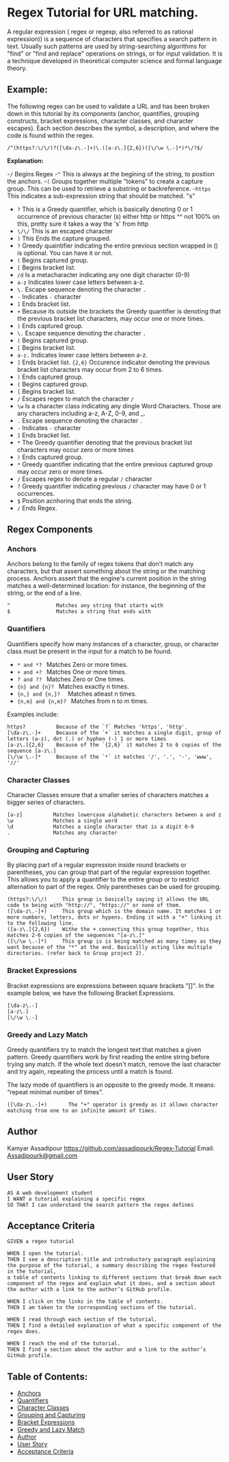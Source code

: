 # Regex Tutorial for URL matching.

A regular expression ( regex or regexp; also referred to as rational expression)) is a sequence of characters that specifies a search pattern in text. Usually such patterns are used by string-searching algorithms for "find" or "find and replace" operations on strings, or for input validation. It is a technique developed in theoretical computer science and formal language theory.

## Example:
The following regex can be used to validate a URL and has been broken down in this tutorial by its components (anchor, quantifies, grouping constructs, bracket expressions, character classes, and character escapes). Each section describes the symbol, a description, and where the code is found within the regex.

```regexp
/^(https?:\/\/)?([\da-z\.-]+)\.([a-z\.]{2,6})([\/\w \.-]*)*\/?$/ 
```

**Explanation:**

-`/` Begins Regex
-`^` This is always at the begining of the string, to position the anchors.
-`(` Groups together multiple "tokens" to create a capture group. This can be used to retrieve a substring or backreference.
-`https` This indicates a sub-expression string that should be matched. "s"
- `?` This is a Greedy quantifier, which is basically denoting 0 or 1 occurrence of previous character (s) either http or https
^^ not 100% on this, pretty sure it takes a way the 's' from http
- `\/\/` This is an escaped character 
- `)` This Ends the capture grouped.
- `?` Greedy quaintifier indicating the entire previous section wrapped in () is optional. You can have it or not.
- `(` Begins captured group.
- `[` Begins bracket list.
- `/d` Is a metacharacter indicating any one digit character (0-9)
- `a-z` Indicates lower case letters between a-z.
- `\.` Escape sequence denoting the character `.`
- `-` Indicates `-` character
- `]` Ends bracket list.
- `+` Because its outside the brackets the Greedy quantifier is denoting that the previous bracket list characters, may occur one or more times.
- `)` Ends captured group.
- `\.` Escape sequence denoting the character `.`
- `(` Begins captured group.
- `[` Begins bracket list.
- `a-z.` Indicates lower case letters between a-z.
- `]` Ends bracket list.
`{2,6}` Occurence indicator denoting the previous bracket list characters may occur from 2 to 6 times.
- `)` Ends captured group.
- `(` Begins captured group.
- `[` Begins bracket list.
- `/` Escapes regex to match the character `/`
- `\w` Is a character class indicating any dingle Word Characters. Those are any characters including a-z, A-Z, 0-9, and _.
- `.` Escape sequence denoting the character `.`
- `-` Indicates `-` character
- `]` Ends bracket list.
- `*` The Greedy quantifier denoting that the previous bracket list characters may occur zero or more times
- `)` Ends captured group.
- `*` Greedy quantifier indicating that the entire previous captured group may occur zero or more times.
- `/` Escapes regex to denote a regular `/` character
- `?` Greedy quantifier indicating previous `/` character may have 0 or 1 occurrences.
- `$` Position acnhoring that ends the string.
- `/` Ends Regex.


## Regex Components

### Anchors

Anchors belong to the family of regex tokens that don't match any characters, but that assert something about the string or the matching process. Anchors assert that the engine's current position in the string matches a well-determined location: for instance, the beginning of the string, or the end of a line.

```text
^               Matches any string that starts with
$               Matches a string that ends with 
```


### Quantifiers

Quantifiers specify how many instances of a character, group, or character class must be present in the input for a match to be found. 

- `* and *? `           Matches Zero or more times. 
- `+ and +? `           Matches One or more times.
- `? and ?? `           Matches Zero or One times.
- `{n} and {n}? `       Matches exactly n times.
- `{n,} and {n,}?  `    Matches atleast n times.
- `{n,m} and {n,m}? `   Matches from n to m times.

Examples include:

```text
https?          Because of the `?` Matches 'https', 'http'. 
[\da-z\.-]+     Because of the `+` it matches a single digit, group of letters (a-z), dot (.) or hyphen (-) 1 or more times
[a-z\.]{2,6}    Because of the `{2,6}` it matches 2 to 6 copies of the sequence [a-z\.]
[\/\w \.-]*     Because of the `*` it matches '/', '.', '-', 'www', '//'
```

### Character Classes

Character Classes ensure that a smaller series of characters matches a bigger series of characters. 


```text
[a-z]          Matches lowercase alphabetic characters between a and z
\w             Matches a single word
\d             Matches a single character that is a digit 0-9
.              Matches any character
```

### Grouping and Capturing


By placing part of a regular expression inside round brackets or parentheses, you can group that part of the regular expression together. This allows you to apply a quantifier to the entire group or to restrict alternation to part of the regex. Only parentheses can be used for grouping.

```text
(https?:\/\/)     This group is basically saying it allows the URL code to being with "http://", "https://" or none of them.
([\da-z\.-]+)     This group which is the domain name. It matches 1 or more numbers, letters, dots or hypens. Ending it with a "+" linking it to the following line.
([a-z\.]{2,6})    Withe the + connecting this group together, this matches 2-6 copies of the sequences "[a-z\.]"
([\/\w \.-]*)     This group is is being matched as many times as they want because of the "*" at the end. Basicallly acting like multiple directories. (refer back to Group project 2).

```

### Bracket Expressions

Bracket expressions are expressions between square brackets "[]". In the example below, we have the following Bracket Expressions.

```text
[\da-z\.-]
[a-z\.]
[\/\w \.-]
```

### Greedy and Lazy Match

Greedy quantifiers try to match the longest text that matches a given pattern. Greedy quantifiers work by first reading the entire string before trying any match. If the whole text doesn't match, remove the last character and try again, repeating the process until a match is found.

The lazy mode of quantifiers is an opposite to the greedy mode. It means: “repeat minimal number of times”.

```text
([\da-z\.-]+)       The "+" operator is greedy as it allows character matching from one to an infinite amount of times.
```


## Author

Kamyar Assadipour
https://github.com/assadipourk/Regex-Tutorial
Email: Assadipourk@gmail.com

## User Story

```text
AS A web development student
I WANT a tutorial explaining a specific regex
SO THAT I can understand the search pattern the regex defines
```

## Acceptance Criteria

```text
GIVEN a regex tutorial

WHEN I open the tutorial.
THEN I see a descriptive title and introductory paragraph explaining the purpose of the tutorial, a summary describing the regex featured in the tutorial, 
a table of contents linking to different sections that break down each component of the regex and explain what it does, and a section about the author with a link to the author’s GitHub profile.

WHEN I click on the links in the table of contents.
THEN I am taken to the corresponding sections of the tutorial.

WHEN I read through each section of the tutorial.
THEN I find a detailed explanation of what a specific component of the regex does.

WHEN I reach the end of the tutorial.
THEN I find a section about the author and a link to the author’s GitHub profile.
```

## Table of Contents:

- [Anchors](#Anchors)
- [Quantifiers](#Quantifiers)
- [Character Classes](#Character-Classes)
- [Grouping and Capturing](#Grouping-and-Capturing)
- [Bracket Expressions](#Bracket-Expressions)
- [Greedy and Lazy Match](#Greedy-and-Lazy-Match)
- [Author](#Author)
- [User Story](#User-Story)
- [Acceptance Criteria](#Acceptance-Criteria)